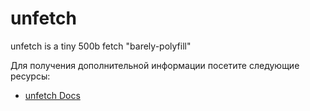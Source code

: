 # unfetch

unfetch is a tiny 500b fetch "barely-polyfill"

Для получения дополнительной информации посетите следующие ресурсы:

- [unfetch Docs](https://github.com/developit/unfetch#readme)
